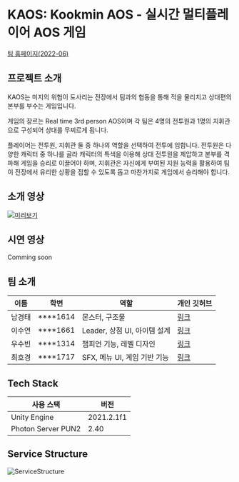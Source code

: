 # KAOS: Kookmin AOS - 실시간 멀티플레이어 AOS 게임

[팀 홈페이지(2022-06)](https://kookmin-sw.github.io/capstone-2022-06/)

## 프로젝트 소개

KAOS는 미지의 위협이 도사리는 전장에서 팀과의 협동을 통해 적을 물리치고 상대편의 본부를 부수는 게임입니다.

게임의 장르는 Real time 3rd person AOS이며 각 팀은 4명의 전투원과 1명의 지휘관으로 구성되어 상대를 무찌르게 됩니다.

플레이어는 전투원, 지휘관 둘 중 하나의 역할을 선택하여 전투에 임합니다. 전투원은 다양한 캐릭터 중 하나를 골라 캐릭터의 특색을 이용해 상대 전투원을 제압하고 본부를 격파해 게임을 승리로 이끌어야 하며, 지휘관은 자신에게 부여된 지원 능력을 활용하여 팀이 전장에서 유리한 상황을 점할 수 있도록 돕고 마찬가지로 게임에서 승리해야 합니다.

## 소개 영상

[![미리보기](https://img.youtube.com/vi/N5zG3Yk2-gw/0.jpg)](https://youtu.be/N5zG3Yk2-gw)

## 시연 영상

Comming soon

## 팀 소개

|이름|학번|역할|개인 깃허브|
|-|-|-|-|
|남경태|****1614|몬스터, 구조물|[링크](https://github.com/namgyeongtae)|
|이수연|****1661|Leader, 상점 UI, 아이템 설계|[링크](https://github.com/2Baekgu)|
|우수빈|****1314|챔피언 기능, 레벨 디자인|[링크](https://github.com/wsb8618)|
|최호경|****1717|SFX, 메뉴 UI, 게임 기반 기능|[링크](https://github.com/nicotina04)|

## Tech Stack

|사용 스택|버전|
|-|-|
|Unity Engine|2021.2.1f1|
|Photon Server PUN2|2.40|

## Service Structure

![ServiceStructure](https://user-images.githubusercontent.com/10281005/169692714-e9297a4b-417f-4cf9-87a5-8be4c287db43.png)
